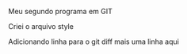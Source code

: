 Meu segundo programa em GIT

Criei o arquivo style

Adicionando linha para o git diff
mais uma linha aqui